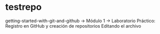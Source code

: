 # testrepo
getting-started-with-git-and-github -> Módulo 1 -> Laboratorio Práctico: Registro en GitHub y creación de repositorios
Editando el archivo
